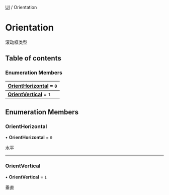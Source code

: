 [UI](../groups/UI.UI.md) / Orientation

# Orientation <Badge type="tip" text="Enumeration" /> <Score text="Orientation" />

滚动框类型

## Table of contents

### Enumeration Members <Score text="Enumeration" /> 
| **[OrientHorizontal](mw.Orientation.md#orienthorizontal)** = ``0``  |
| :----- |
| **[OrientVertical](mw.Orientation.md#orientvertical)** = ``1`` |

## Enumeration Members

### OrientHorizontal <Score text="OrientHorizontal" /> 

• **OrientHorizontal** = ``0``

水平

___

### OrientVertical <Score text="OrientVertical" /> 

• **OrientVertical** = ``1``

垂直
